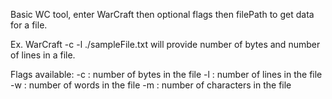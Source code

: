 Basic WC tool, enter WarCraft then optional flags then filePath to get data for a file.

Ex.  WarCraft -c -l ./sampleFile.txt  will provide number of bytes and number of lines in a file.

Flags available:
-c : number of bytes in the file
-l : number of lines in the file
-w : number of words in the file
-m : number of characters in the file
